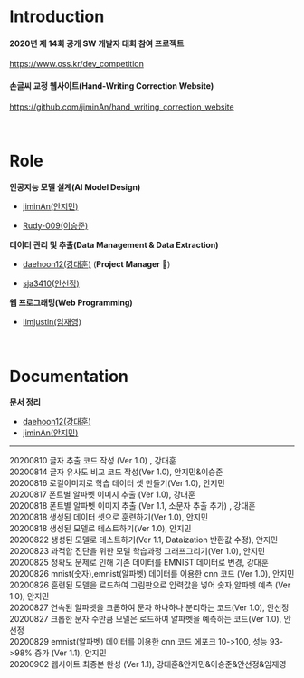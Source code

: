 # Introduction

#### 2020년 제 14회 공개 SW 개발자 대회 참여 프로젝트 
<https://www.oss.kr/dev_competition>

#### 손글씨 교정 웹사이트(Hand-Writing Correction Website)
<https://github.com/jiminAn/hand_writing_correction_website>

<br/>

# Role

**인공지능 모델 설계(AI Model Design)**

- [jiminAn(안지민)](https://github.com/jiminAn)

- [Rudy-009(이승준)](https://github.com/Rudy-009)

**데이터 관리 및 추출(Data Management & Data Extraction)**

- [daehoon12(강대훈)](https://github.com/daehoon12) (**Project Manager** &#128081;)

- [sja3410(안선정)](https://github.com/sja3410)

**웹 프로그래밍(Web Programming)**

- [limjustin(임재영)](https://github.com/limjustin)

<br/>

# Documentation

**문서 정리**

- [daehoon12(강대훈)](https://github.com/daehoon12)
- [jiminAn(안지민)](https://github.com/jiminAn)

------------------------------------
20200810 글자 추출 코드 작성 (Ver 1.0) , 강대훈    
20200814 글자 유사도 비교 코드 작성(Ver 1.0), 안지민&이승준  
20200816 로컬이미지로 학습 데이터 셋 만들기(Ver 1.0), 안지민  
20200817 폰트별 알파벳 이미지 추출 (Ver 1.0), 강대훈  
20200818 폰트별 알파벳 이미지 추출 (Ver 1.1, 소문자 추출 추가) , 강대훈  
20200818 생성된 데이터 셋으로 훈련하기(Ver 1.0), 안지민    
20200818 생성된 모델로 테스트하기(Ver 1.0), 안지민    
20200822 생성된 모델로 테스트하기(Ver 1.1, Dataization 반환값 수정), 안지민  
20200823 과적합 진단을 위한 모델 학습과정 그래프그리기(Ver 1.0), 안지민   
20200825 정확도 문제로 인해 기존 데이터를 EMNIST 데이터로 변경, 강대훈  
20200826 mnist(숫자),emnist(알파벳) 데이터를 이용한 cnn 코드 (Ver 1.0), 안지민   
20200826 훈련된 모델을 로드하여 그림판으로 입력값을 넣어 숫자,알파벳 예측 (Ver 1.0), 안지민  
20200827 연속된 알파벳을 크롭하여 문자 하나하나 분리하는 코드(Ver 1.0), 안선정  
20200827 크롭한 문자 수만큼 모델은 로드하여 알파벳을 예측하는 코드(Ver 1.0), 안선정    
20200829 emnist(알파벳) 데이터를 이용한 cnn 코드 에포크 10->100, 성능 93->98% 증가 (Ver 1.1), 안지민    
20200902 웹사이트 최종본 완성 (Ver 1.1), 강대훈&안지민&이승준&안선정&임재영
